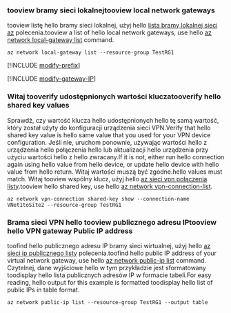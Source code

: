 ### <a name="tooview-local-network-gateways"></a><span data-ttu-id="673a1-101">tooview bramy sieci lokalnej</span><span class="sxs-lookup"><span data-stu-id="673a1-101">tooview local network gateways</span></span>

<span data-ttu-id="673a1-102">tooview listę hello bramy sieci lokalnej, użyj hello [lista bramy lokalnej sieci az](https://docs.microsoft.com/cli/azure/network/local-gateway#list) polecenia.</span><span class="sxs-lookup"><span data-stu-id="673a1-102">tooview a list of hello local network gateways, use hello [az network local-gateway list](https://docs.microsoft.com/cli/azure/network/local-gateway#list) command.</span></span>

```azurecli
az network local-gateway list --resource-group TestRG1
```

[!INCLUDE [modify-prefix](vpn-gateway-modify-ip-prefix-cli-include.md)]

[!INCLUDE [modify-gateway-IP](vpn-gateway-modify-lng-gateway-ip-cli-include.md)]

### <a name="tooverify-hello-shared-key-values"></a><span data-ttu-id="673a1-103">Witaj tooverify udostępnionych wartości klucza</span><span class="sxs-lookup"><span data-stu-id="673a1-103">tooverify hello shared key values</span></span>

<span data-ttu-id="673a1-104">Sprawdź, czy wartość klucza hello udostępnionych hello tę samą wartość, który został użyty do konfiguracji urządzenia sieci VPN.</span><span class="sxs-lookup"><span data-stu-id="673a1-104">Verify that hello shared key value is hello same value that you used for your VPN device configuration.</span></span> <span data-ttu-id="673a1-105">Jeśli nie, uruchom ponownie, używając wartości hello z urządzenia hello połączenia hello lub aktualizacji hello urządzenia przy użyciu wartości hello z hello zwracany.</span><span class="sxs-lookup"><span data-stu-id="673a1-105">If it is not, either run hello connection again using hello value from hello device, or update hello device with hello value from hello return.</span></span> <span data-ttu-id="673a1-106">Witaj wartości muszą być zgodne.</span><span class="sxs-lookup"><span data-stu-id="673a1-106">hello values must match.</span></span> <span data-ttu-id="673a1-107">Witaj tooview wspólny klucz, użyj hello [az sieci vpn połączenia listy](https://docs.microsoft.com/cli/azure/network/vpn-connection#list).</span><span class="sxs-lookup"><span data-stu-id="673a1-107">tooview hello shared key, use hello [az network vpn-connection-list](https://docs.microsoft.com/cli/azure/network/vpn-connection#list).</span></span>

```azurecli
az network vpn-connection shared-key show --connection-name VNet1toSite2 --resource-group TestRG1
```
### <a name="tooview-hello-vpn-gateway-public-ip-address"></a><span data-ttu-id="673a1-108">Brama sieci VPN hello tooview publicznego adresu IP</span><span class="sxs-lookup"><span data-stu-id="673a1-108">tooview hello VPN gateway Public IP address</span></span>

<span data-ttu-id="673a1-109">toofind hello publicznego adresu IP bramy sieci wirtualnej, użyj hello [az sieci ip publicznego listy](https://docs.microsoft.com/cli/azure/network/public-ip#list) polecenia.</span><span class="sxs-lookup"><span data-stu-id="673a1-109">toofind hello public IP address of your virtual network gateway, use hello [az network public-ip list](https://docs.microsoft.com/cli/azure/network/public-ip#list) command.</span></span> <span data-ttu-id="673a1-110">Czytelnej, dane wyjściowe hello w tym przykładzie jest sformatowany toodisplay hello lista publicznych adresów IP w formacie tabeli.</span><span class="sxs-lookup"><span data-stu-id="673a1-110">For easy reading, hello output for this example is formatted toodisplay hello list of public IPs in table format.</span></span>

```azurecli
az network public-ip list --resource-group TestRG1 --output table
```
